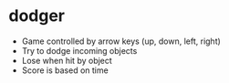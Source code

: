 # dodger

- Game controlled by arrow keys (up, down, left, right)
- Try to dodge incoming objects
- Lose when hit by object
- Score is based on time
